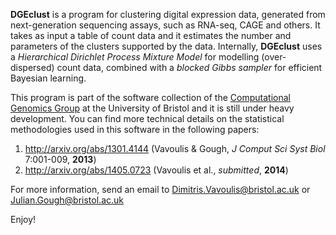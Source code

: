 **DGEclust** is a program for clustering digital expression data, generated from next-generation sequencing
assays, such as RNA-seq, CAGE and others. It takes as input a table of count data and it estimates the
number and parameters of the clusters supported by the data. Internally, **DGEclust** uses a *Hierarchical Dirichlet
Process Mixture Model* for modelling (over-dispersed) count data, combined with a *blocked Gibbs sampler* for
efficient Bayesian learning.

This program is part of the software collection of the [Computational Genomics Group](http://bioinformatics.bris.ac.uk/)
at the University of Bristol and it is still under heavy development. You can find
more technical details on the statistical methodologies used in this software in the following
papers:

1. http://arxiv.org/abs/1301.4144 (Vavoulis & Gough, *J Comput Sci Syst Biol* 7:001-009, **2013**)
2. http://arxiv.org/abs/1405.0723 (Vavoulis et al., *submitted*, **2014**)

For more information, send an email to Dimitris.Vavoulis@bristol.ac.uk or Julian.Gough@bristol.ac.uk

Enjoy!
